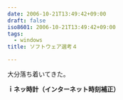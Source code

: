 ```yaml
---
date: 2006-10-21T13:49:42+09:00
draft: false
iso8601: 2006-10-21T13:49:42+09:00
tags:
  - windows
title: ソフトウェア選考４

---
```


<div class="entry-body">
  <p>大分落ち着いてきた。</p>

  <p><strong>ｉネッ時計（インターネット時刻補正）</strong></p>
</div>
